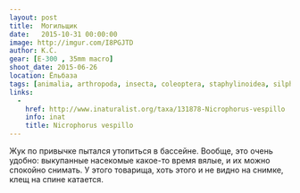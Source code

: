 ```yaml
---
layout: post
title:  Могильщик
date:   2015-10-31 00:00:00
image: http://imgur.com/I8PGJTD
author: К.С.
gear: [E-300 , 35mm macro]
shoot_date: 2015-06-26
location: Ёльбаза
tags: [animalia, arthropoda, insecta, coleoptera, staphylinoidea, silphidae, nicrophorus, nicrophorus vespillo]
links:
  -
    href: http://www.inaturalist.org/taxa/131878-Nicrophorus-vespillo
    info: inat
    title: Nicrophorus vespillo
---
```


Жук по привычке пытался утопиться в бассейне. Вообще, это очень удобно: выкупанные насекомые какое-то время вялые, и их можно спокойно снимать. У этого товарища, хоть этого и не видно на снимке, клещ на спине катается.
